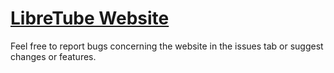 # [LibreTube Website](https://libre-tube.github.io)

Feel free to report bugs concerning the website in the issues tab or suggest changes or features.
